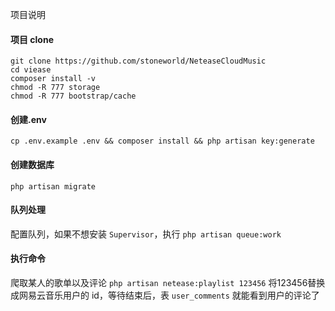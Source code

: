 项目说明
#### 项目 clone

```
git clone https://github.com/stoneworld/NeteaseCloudMusic
cd viease
composer install -v
chmod -R 777 storage
chmod -R 777 bootstrap/cache
```

#### 创建.env
`cp .env.example .env && composer install && php artisan key:generate`

#### 创建数据库
`php artisan migrate`

#### 队列处理
配置队列，如果不想安装 `Supervisor`，执行 `php artisan queue:work`

#### 执行命令
爬取某人的歌单以及评论 `php artisan netease:playlist 123456` 将123456替换成网易云音乐用户的 id，等待结束后，表 `user_comments` 就能看到用户的评论了
